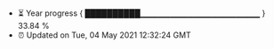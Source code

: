 - ⏳ Year progress { ██████████▁▁▁▁▁▁▁▁▁▁▁▁▁▁▁▁▁▁▁▁ } 33.84 %
- ⏰ Updated on Tue, 04 May 2021 12:32:24 GMT

